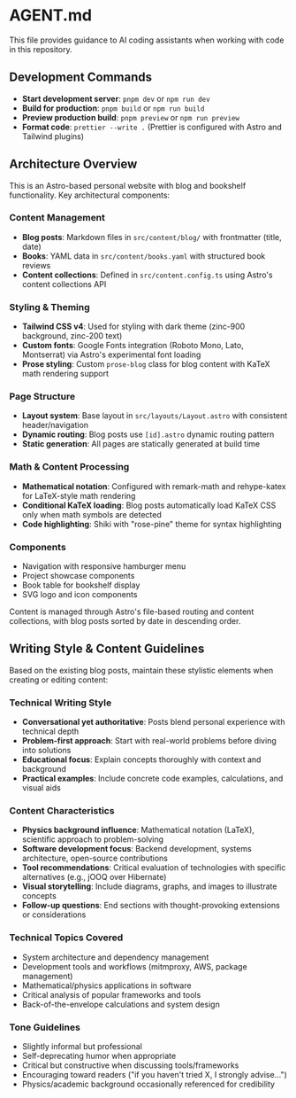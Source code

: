# AGENT.md

This file provides guidance to AI coding assistants when working with code in this repository.

## Development Commands

- **Start development server**: `pnpm dev` or `npm run dev`
- **Build for production**: `pnpm build` or `npm run build`
- **Preview production build**: `pnpm preview` or `npm run preview`
- **Format code**: `prettier --write .` (Prettier is configured with Astro and Tailwind plugins)

## Architecture Overview

This is an Astro-based personal website with blog and bookshelf functionality. Key architectural components:

### Content Management
- **Blog posts**: Markdown files in `src/content/blog/` with frontmatter (title, date)
- **Books**: YAML data in `src/content/books.yaml` with structured book reviews
- **Content collections**: Defined in `src/content.config.ts` using Astro's content collections API

### Styling & Theming
- **Tailwind CSS v4**: Used for styling with dark theme (zinc-900 background, zinc-200 text)
- **Custom fonts**: Google Fonts integration (Roboto Mono, Lato, Montserrat) via Astro's experimental font loading
- **Prose styling**: Custom `prose-blog` class for blog content with KaTeX math rendering support

### Page Structure
- **Layout system**: Base layout in `src/layouts/Layout.astro` with consistent header/navigation
- **Dynamic routing**: Blog posts use `[id].astro` dynamic routing pattern
- **Static generation**: All pages are statically generated at build time

### Math & Content Processing
- **Mathematical notation**: Configured with remark-math and rehype-katex for LaTeX-style math rendering
- **Conditional KaTeX loading**: Blog posts automatically load KaTeX CSS only when math symbols are detected
- **Code highlighting**: Shiki with "rose-pine" theme for syntax highlighting

### Components
- Navigation with responsive hamburger menu
- Project showcase components
- Book table for bookshelf display
- SVG logo and icon components

Content is managed through Astro's file-based routing and content collections, with blog posts sorted by date in descending order.

## Writing Style & Content Guidelines

Based on the existing blog posts, maintain these stylistic elements when creating or editing content:

### Technical Writing Style
- **Conversational yet authoritative**: Posts blend personal experience with technical depth
- **Problem-first approach**: Start with real-world problems before diving into solutions
- **Educational focus**: Explain concepts thoroughly with context and background
- **Practical examples**: Include concrete code examples, calculations, and visual aids

### Content Characteristics
- **Physics background influence**: Mathematical notation (LaTeX), scientific approach to problem-solving
- **Software development focus**: Backend development, systems architecture, open-source contributions
- **Tool recommendations**: Critical evaluation of technologies with specific alternatives (e.g., jOOQ over Hibernate)
- **Visual storytelling**: Include diagrams, graphs, and images to illustrate concepts
- **Follow-up questions**: End sections with thought-provoking extensions or considerations

### Technical Topics Covered
- System architecture and dependency management
- Development tools and workflows (mitmproxy, AWS, package management)
- Mathematical/physics applications in software
- Critical analysis of popular frameworks and tools
- Back-of-the-envelope calculations and system design

### Tone Guidelines
- Slightly informal but professional
- Self-deprecating humor when appropriate
- Critical but constructive when discussing tools/frameworks
- Encouraging toward readers ("if you haven't tried X, I strongly advise...")
- Physics/academic background occasionally referenced for credibility
